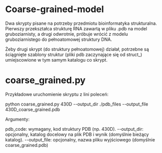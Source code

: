 # Coarse-grained-model
Dwa skrypty pisane na potrzeby przedmiotu bioinformatyka strukturalna. Pierwszy przekształca strukturę RNA zawartą w pliku .pdb na model gruboziarnisty, a drugi odwrotnie, próbuje wrócić z modelu gruboziarnistego do pełnoatomowej struktury DNA.

Żeby drugi skrypt (do struktury pełnoatomowej) działał, potrzebne są ściągnięte szablony struktur (pliki pdb zaczynające się od struct_) umiejscowione w tym samym katalogu co skrypt.

# coarse_grained.py
Przykładowe uruchomienie skryptu z lini poleceń:

python coarse_grained.py 430D --output_dir ./pdb_files --output_file 430D_coarse_grained.pdb

Argumenty:

   pdb_code: wymagany, kod struktury PDB (np. 430D).
   --output_dir: opcjonalny, katalog docelowy na plik PDB i wynik (domyślnie bieżący katalog).
   --output_file: opcjonalny, nazwa pliku wyjściowego (domyślnie coarse_grained.pdb)
